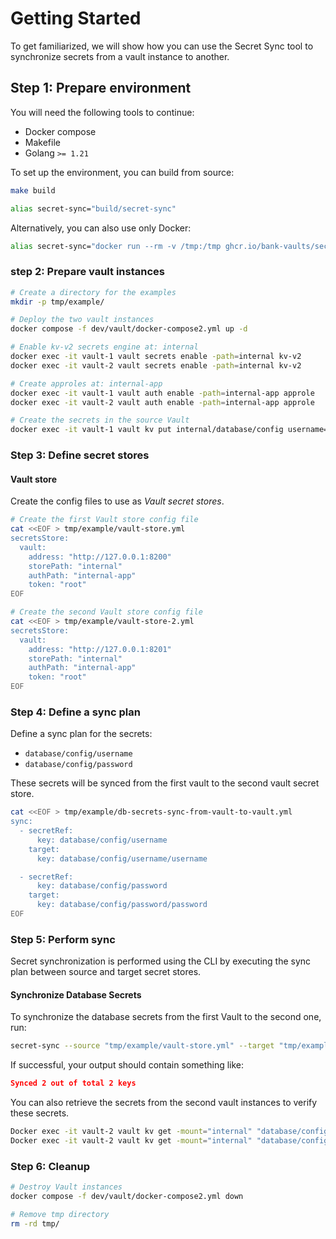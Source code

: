# Getting Started

To get familiarized, we will show how you can use the Secret Sync tool to synchronize secrets from a vault instance to another.

## Step 1: Prepare environment

You will need the following tools to continue:

- Docker compose
- Makefile
- Golang `>= 1.21`

To set up the environment, you can build from source:

```bash
make build

alias secret-sync="build/secret-sync"
```

Alternatively, you can also use only Docker:

```bash
alias secret-sync="docker run --rm -v /tmp:/tmp ghcr.io/bank-vaults/secret-sync:v0.1.0 secret-sync"
```

### step 2: Prepare vault instances

```bash
# Create a directory for the examples
mkdir -p tmp/example/

# Deploy the two vault instances
docker compose -f dev/vault/docker-compose2.yml up -d

# Enable kv-v2 secrets engine at: internal
docker exec -it vault-1 vault secrets enable -path=internal kv-v2
docker exec -it vault-2 vault secrets enable -path=internal kv-v2

# Create approles at: internal-app
docker exec -it vault-1 vault auth enable -path=internal-app approle
docker exec -it vault-2 vault auth enable -path=internal-app approle

# Create the secrets in the source Vault
docker exec -it vault-1 vault kv put internal/database/config username=user password=pass
```

### Step 3: Define secret stores

#### Vault store

Create the config files to use as *Vault secret stores*.

```bash
# Create the first Vault store config file
cat <<EOF > tmp/example/vault-store.yml
secretsStore:
  vault:
    address: "http://127.0.0.1:8200"
    storePath: "internal"
    authPath: "internal-app"
    token: "root"
EOF

# Create the second Vault store config file
cat <<EOF > tmp/example/vault-store-2.yml
secretsStore:
  vault:
    address: "http://127.0.0.1:8201"
    storePath: "internal"
    authPath: "internal-app"
    token: "root"
EOF
```

### Step 4: Define a sync plan

Define a sync plan for the secrets:

- `database/config/username`
- `database/config/password`

These secrets will be synced from the first vault to the second vault secret store.

```bash
cat <<EOF > tmp/example/db-secrets-sync-from-vault-to-vault.yml
sync:
  - secretRef:
      key: database/config/username
    target:
      key: database/config/username/username

  - secretRef:
      key: database/config/password
    target:
      key: database/config/password/password
EOF
```

### Step 5: Perform sync

Secret synchronization is performed using the CLI by executing the sync plan between source and target secret stores.

#### Synchronize Database Secrets

To synchronize the database secrets from the first Vault to the second one, run:

```bash
secret-sync --source "tmp/example/vault-store.yml" --target "tmp/example/vault-store-2.yml" --sync "tmp/example/db-secrets-sync-from-vault-to-vault.yml"
```

If successful, your output should contain something like:

```json
Synced 2 out of total 2 keys
```

You can also retrieve the secrets from the second vault instances to verify these secrets.

```bash
Docker exec -it vault-2 vault kv get -mount="internal" "database/config/username"
Docker exec -it vault-2 vault kv get -mount="internal" "database/config/password"
```

### Step 6: Cleanup

```bash
# Destroy Vault instances
docker compose -f dev/vault/docker-compose2.yml down

# Remove tmp directory
rm -rd tmp/
```
